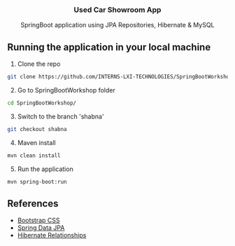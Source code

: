<div align="center">
  <h3 align="center">Used Car Showroom App</h3>

  <p align="center">
    SpringBoot application using JPA Repositories, Hibernate & MySQL
  </p>
</div>

## Running the application in your local machine
1. Clone the repo
 ```sh
 git clone https://github.com/INTERNS-LXI-TECHNOLOGIES/SpringBootWorkshop.git
 ```
2. Go to SpringBootWorkshop folder
 ```sh
 cd SpringBootWorkshop/
 ```
3. Switch to the branch 'shabna'
 ```sh
 git checkout shabna
 ```
4. Maven install
 ```sh
 mvn clean install
 ```
5. Run the application
 ```sh
 mvn spring-boot:run
 ```

## References
* [Bootstrap CSS](https://getbootstrap.com/docs/4.3/getting-started/introduction/)
* [Spring Data JPA](https://www.baeldung.com/the-persistence-layer-with-spring-data-jpa)
* [Hibernate Relationships](https://www.baeldung.com/hibernate-one-to-many)
